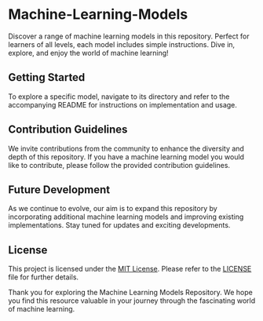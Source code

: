 # Machine-Learning-Models
Discover a range of machine learning models in this repository. Perfect for learners of all levels, each model includes simple instructions. Dive in, explore, and enjoy the world of machine learning!

## Getting Started

To explore a specific model, navigate to its directory and refer to the accompanying README for instructions on implementation and usage.

## Contribution Guidelines

We invite contributions from the community to enhance the diversity and depth of this repository. If you have a machine learning model you would like to contribute, please follow the provided contribution guidelines.

## Future Development

As we continue to evolve, our aim is to expand this repository by incorporating additional machine learning models and improving existing implementations. Stay tuned for updates and exciting developments.

## License

This project is licensed under the [MIT License](LICENSE). Please refer to the [LICENSE](LICENSE) file for further details.

Thank you for exploring the Machine Learning Models Repository. We hope you find this resource valuable in your journey through the fascinating world of machine learning.
